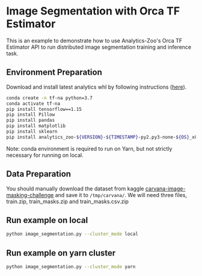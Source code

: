 # Image Segmentation with Orca TF Estimator

This is an example to demonstrate how to use Analytics-Zoo's Orca TF Estimator API to run distributed image segmentation training and inference task.

## Environment Preparation

Download and install latest analytics whl by following instructions ([here](https://analytics-zoo.github.io/master/#PythonUserGuide/install/#install-the-latest-nightly-build-wheels-for-pip)).

```bash
conda create -n tf-na python=3.7
conda activate tf-na
pip install tensorflow==1.15
pip install Pillow
pip install pandas
pip install matplotlib
pip install sklearn
pip install analytics_zoo-${VERSION}-${TIMESTAMP}-py2.py3-none-${OS}_x86_64.whl
```

Note: conda environment is required to run on Yarn, but not strictly necessary for running on local.

## Data Preparation
You should manually download the dataset from kaggle [carvana-image-masking-challenge](https://www.kaggle.com/c/carvana-image-masking-challenge/data) and save it to `/tmp/carvana/`. We will need three files, train.zip, train_masks.zip and train_masks.csv.zip

## Run example on local
```bash
python image_segmentation.py --cluster_mode local 
```

## Run example on yarn cluster
```bash
python image_segmentation.py --cluster_mode yarn 
```

